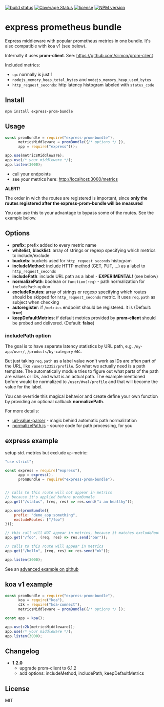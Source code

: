 [![build status](https://travis-ci.org/jochen-schweizer/express-prom-bundle.png)](https://travis-ci.org/jochen-schweizer/express-prom-bundle) [![Coverage Status](https://coveralls.io/repos/github/jochen-schweizer/express-prom-bundle/badge.svg?branch=master)](https://coveralls.io/github/jochen-schweizer/express-prom-bundle?branch=master) [![license](https://img.shields.io/github/license/mashape/apistatus.svg?maxAge=2592000)](https://www.tldrlegal.com/l/mit) [![NPM version](https://badge.fury.io/js/express-prom-bundle.png)](http://badge.fury.io/js/express-prom-bundle)

# express prometheus bundle

Express middleware with popular prometheus metrics in one bundle. It's also compatible with koa v1 (see below).

Internally it uses **prom-client**. See: https://github.com/siimon/prom-client

Included metrics:

* `up`: normally is just 1
* `nodejs_memory_heap_total_bytes` and `nodejs_memory_heap_used_bytes`
* `http_request_seconds`: http latency histogram labeled with `status_code`

## Install

```
npm install express-prom-bundle
```

## Usage

```javascript
const promBundle = require("express-prom-bundle"),
      metricsMiddleware = promBundle({/* options */ }),
      app = require("express")();

app.use(metricsMiddleware);
app.use(/* your middleware */);
app.listen(3000);
```

* call your endpoints
* see your metrics here: [http://localhost:3000/metrics](http://localhost:3000/metrics)

**ALERT!**

The order in wich the routes are registered is important, since
**only the routes registered after the express-prom-bundle will be measured**

You can use this to your advantage to bypass some of the routes.
See the example below.

## Options

 * **prefix**:  prefix added to every metric name
 * **whitelist**, **blacklist**: array of strings or regexp specifying which metrics to include/exclude
 * **buckets**: buckets used for `http_request_seconds` histogram
 * **includeMethod**: include HTTP method (GET, PUT, ...) as a label to `http_request_seconds`
 * **includePath**: include URL path as a label - **EXPERIMENTAL!** (see below)
 * **normalizePath**: boolean or `function(req)` - path normalization for `includePath` option
 * **excludeRoutes**: array of strings or regexp specifying which routes should be skipped for `http_request_seconds` metric. It uses `req.path` as subject when checking
 * **autoregister**: if `/metrics` endpoint should be registered. It is (Default: **true**)
 * **keepDefaultMetrics**: if default metrics provided by **prom-client** should be probed and delivered. (Default: **false**)

### includePath option

The goal is to have separate latency statistics by URL path, e.g. `/my-app/user/`, `/products/by-category` etc.

But just taking `req.path` as a label value won't work as IDs are often part of the URL, like `/user/12352/profile`. So what we actually need is a path template. The automatically module tries to figure out what parts of the path are values or IDs, and what is an actual path. The example mentioned before would be normalized to `/user/#val/profile` and that will become the value for the label.

You can override this magical behavior and create define your own function by providing an optional callback **normalizePath**.

For more details:
 * [url-value-parser](https://www.npmjs.com/package/url-value-parser) - magic behind automatic path normalization
 * [normalizePath.js](https://github.com/jochen-schweizer/express-prom-bundle/blob/master/src/normalizePath.js) - source code for path processing, for you



## express example

setup std. metrics but exclude `up`-metric:

```javascript
"use strict";

const express = require("express"),
      app = express(),
      promBundle = require("express-prom-bundle");


// calls to this route will not appear in metrics
// because it's applied before promBundle
app.get("/status", (req, res) => res.send("i am healthy"));

app.use(promBundle({
    prefix: "demo_app:something",
    excludeRoutes: ["/foo"]
}));

// this call will NOT appear in metrics, because it matches excludeRoutes
app.get("/foo", (req, res) => res.send("bar"));

// calls to this route will appear in metrics
app.get("/hello", (req, res) => res.send("ok"));

app.listen(3000);
```

See an [advanced example on github](https://github.com/jochen-schweizer/express-prom-bundle/blob/master/advanced-example.js)

## koa v1 example

```javascript
const promBundle = require("express-prom-bundle"),
      koa = require("koa"),
      c2k = require("koa-connect"),
      metricsMiddleware = promBundle({/* options */ });

const app = koa();

app.use(c2k(metricsMiddleware));
app.use(/* your middleware */);
app.listen(3000);
```

## Changelog

 * **1.2.0**
    * upgrade prom-client to 6.1.2
    * add options: includeMethod, includePath, keepDefaultMetrics

## License

MIT

